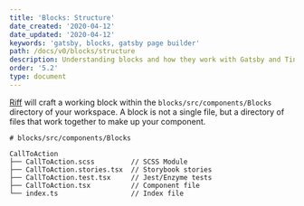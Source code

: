 ```yaml
---
title: 'Blocks: Structure'
date_created: '2020-04-12'
date_updated: '2020-04-12'
keywords: 'gatsby, blocks, gatsby page builder'
path: /docs/v0/blocks/structure
description: Understanding blocks and how they work with Gatsby and TinaCMS.
order: '5.2'
type: document
---
```


[Riff](/docs/v0/blocks/create) will craft a working block within the `blocks/src/components/Blocks` directory of your workspace. A block is not a single file, but a directory of files that work together to make up your component.

```
# blocks/src/components/Blocks

CallToAction
├── CallToAction.scss         // SCSS Module
├── CallToAction.stories.tsx  // Storybook stories
├── CallToAction.test.tsx     // Jest/Enzyme tests
├── CallToAction.tsx          // Component file
└── index.ts                  // Index file
```



